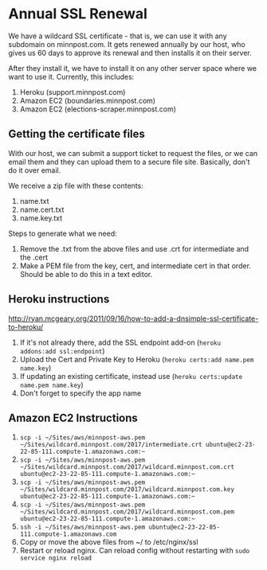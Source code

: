 # Annual SSL Renewal

We have a wildcard SSL certificate - that is, we can use it with any subdomain on minnpost.com. It gets renewed annually by our host, who gives us 60 days to approve its renewal and then installs it on their server.

After they install it, we have to install it on any other server space where we want to use it. Currently, this includes:

1. Heroku (support.minnpost.com)
2. Amazon EC2 (boundaries.minnpost.com)
3. Amazon EC2 (elections-scraper.minnpost.com)

## Getting the certificate files

With our host, we can submit a support ticket to request the files, or we can email them and they can upload them to a secure file site. Basically, don't do it over email.

We receive a zip file with these contents:

1. name.txt
2. name.cert.txt
3. name.key.txt

Steps to generate what we need:

1. Remove the .txt from the above files and use .crt for intermediate and the .cert
2. Make a PEM file from the key, cert, and intermediate cert in that order. Should be able to do this in a text editor.

## Heroku instructions

http://ryan.mcgeary.org/2011/09/16/how-to-add-a-dnsimple-ssl-certificate-to-heroku/

1. If it's not already there, add the SSL endpoint add-on (`heroku addons:add ssl:endpoint`)
2. Upload the Cert and Private Key to Heroku (`heroku certs:add name.pem name.key`)
3. If updating an existing certificate, instead use (`heroku certs:update name.pem name.key`)
4. Don't forget to specify the app name

## Amazon EC2 Instructions

1. `scp -i ~/Sites/aws/minnpost-aws.pem ~/Sites/wildcard.minnpost.com/2017/intermediate.crt ubuntu@ec2-23-22-85-111.compute-1.amazonaws.com:~`
2. `scp -i ~/Sites/aws/minnpost-aws.pem ~/Sites/wildcard.minnpost.com/2017/wildcard.minnpost.com.crt ubuntu@ec2-23-22-85-111.compute-1.amazonaws.com:~`
3. `scp -i ~/Sites/aws/minnpost-aws.pem ~/Sites/wildcard.minnpost.com/2017/wildcard.minnpost.com.key ubuntu@ec2-23-22-85-111.compute-1.amazonaws.com:~`
4. `scp -i ~/Sites/aws/minnpost-aws.pem ~/Sites/wildcard.minnpost.com/2017/wildcard.minnpost.com.pem ubuntu@ec2-23-22-85-111.compute-1.amazonaws.com:~`
5. `ssh -i ~/Sites/aws/minnpost-aws.pem ubuntu@ec2-23-22-85-111.compute-1.amazonaws.com`
6. Copy or move the above files from ~/ to /etc/nginx/ssl
7. Restart or reload nginx. Can reload config without restarting with `sudo service nginx reload`
